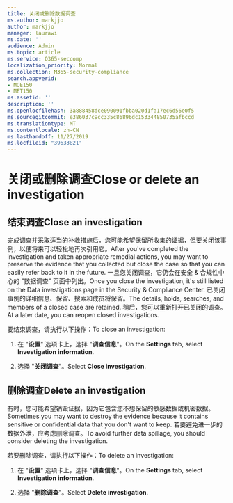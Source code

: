 ```yaml
---
title: 关闭或删除数据调查
ms.author: markjjo
author: markjjo
manager: laurawi
ms.date: ''
audience: Admin
ms.topic: article
ms.service: O365-seccomp
localization_priority: Normal
ms.collection: M365-security-compliance
search.appverid:
- MOE150
- MET150
ms.assetid: ''
description: ''
ms.openlocfilehash: 3a888458dce090091fbba020d1fa17ec6d56e0f5
ms.sourcegitcommit: e386037c9cc335c86896dc153344850735afbccd
ms.translationtype: MT
ms.contentlocale: zh-CN
ms.lasthandoff: 11/27/2019
ms.locfileid: "39633821"
---
```

# <a name="close-or-delete-an-investigation"></a><span data-ttu-id="13662-102">关闭或删除调查</span><span class="sxs-lookup"><span data-stu-id="13662-102">Close or delete an investigation</span></span>

## <a name="close-an-investigation"></a><span data-ttu-id="13662-103">结束调查</span><span class="sxs-lookup"><span data-stu-id="13662-103">Close an investigation</span></span>

 <span data-ttu-id="13662-104">完成调查并采取适当的补救措施后，您可能希望保留所收集的证据，但要关闭该事例，以便将来可以轻松地再次引用它。</span><span class="sxs-lookup"><span data-stu-id="13662-104">After you've completed the investigation and taken appropriate remedial actions, you may want to preserve the evidence that you collected but close the case so that you can easily refer back to it in the future.</span></span> <span data-ttu-id="13662-105">一旦您关闭调查，它仍会在安全 & 合规性中心的 "数据调查" 页面中列出。</span><span class="sxs-lookup"><span data-stu-id="13662-105">Once you close the investigation, it's still listed on the Data investigations page in the Security & Compliance Center.</span></span> <span data-ttu-id="13662-106">已关闭事例的详细信息、保留、搜索和成员将保留。</span><span class="sxs-lookup"><span data-stu-id="13662-106">The details, holds, searches, and members of a closed case are retained.</span></span> <span data-ttu-id="13662-107">稍后，您可以重新打开已关闭的调查。</span><span class="sxs-lookup"><span data-stu-id="13662-107">At a later date, you can reopen closed investigations.</span></span>

<span data-ttu-id="13662-108">要结束调查，请执行以下操作：</span><span class="sxs-lookup"><span data-stu-id="13662-108">To close an investigation:</span></span>

1. <span data-ttu-id="13662-109">在 "**设置**" 选项卡上，选择 "**调查信息**"。</span><span class="sxs-lookup"><span data-stu-id="13662-109">On the **Settings** tab, select **Investigation information**.</span></span>

2. <span data-ttu-id="13662-110">选择 "**关闭调查**"。</span><span class="sxs-lookup"><span data-stu-id="13662-110">Select  **Close investigation**.</span></span> 


## <a name="delete-an-investigation"></a><span data-ttu-id="13662-111">删除调查</span><span class="sxs-lookup"><span data-stu-id="13662-111">Delete an investigation</span></span>

<span data-ttu-id="13662-112">有时，您可能希望销毁证据，因为它包含您不想保留的敏感数据或机密数据。</span><span class="sxs-lookup"><span data-stu-id="13662-112">Sometimes you may want to destroy the evidence because it contains sensitive or confidential data that you don't want to keep.</span></span> <span data-ttu-id="13662-113">若要避免进一步的数据外泄，应考虑删除调查。</span><span class="sxs-lookup"><span data-stu-id="13662-113">To avoid further data spillage, you should consider deleting the investigation.</span></span>

<span data-ttu-id="13662-114">若要删除调查，请执行以下操作：</span><span class="sxs-lookup"><span data-stu-id="13662-114">To delete an investigation:</span></span>

1. <span data-ttu-id="13662-115">在 "**设置**" 选项卡上，选择 "**调查信息**"。</span><span class="sxs-lookup"><span data-stu-id="13662-115">On the **Settings** tab, select **Investigation information**.</span></span>

2. <span data-ttu-id="13662-116">选择 "**删除调查**"。</span><span class="sxs-lookup"><span data-stu-id="13662-116">Select **Delete investigation**.</span></span> 

